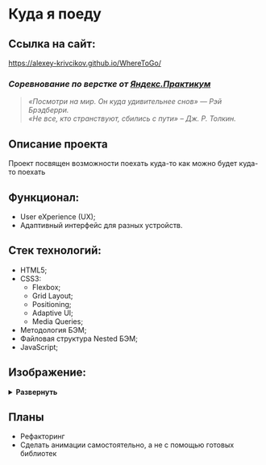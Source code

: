# Куда я поеду
## Ссылка на сайт:
https://alexey-krivcikov.github.io/WhereToGo/
### *Соревнование по верстке от [Яндекс.Практикум](https://practicum.yandex.ru/web/)*

  > *«Посмотри на мир. Он куда удивительнее cнов» — Рэй Брэдберри.*<br/>
  > *«Не все, кто странствуют, сбились с пути» – Дж. Р. Толкин.*

## Описание проекта
Проект посвящен возможности поехать куда-то как можно будет куда-то поехать

## Функционал:
- User eXperience (UX);
- Адаптивный интерфейс для разных устройств.

## Стек технологий:
- HTML5;
- CSS3:
  - Flexbox;
  - Grid Layout;
  - Positioning;
  - Adaptive UI;
  - Media Queries;
- Методология БЭМ;
- Файловая структура Nested БЭМ;
- JavaScript;

## Изображение:
<details><summary><b>Развернуть</b></summary>

[![kuda-ya-poedu-29-5-20.png](https://i.postimg.cc/9F66vV2S/kuda-ya-poedu-29-5-20.png)](https://postimg.cc/8jbX62jB)

</details>

## Планы
- Рефакторинг
- Сделать анимации самостоятельно, а не с помощью готовых библиотек



